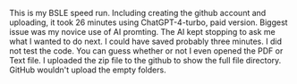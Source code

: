 This is my BSLE speed run. Including creating the github account and uploading, it took 26 minutes using ChatGPT-4-turbo, paid version.
Biggest issue was my novice use of AI promting. The AI kept stopping to ask me what I wanted to do next. I could have saved probably three minutes.
I did not test the code. You can guess whether or not I even opened the PDF or Text file.
I uploaded the zip file to the github to show the full file directory. GitHub wouldn't upload the empty folders. 
